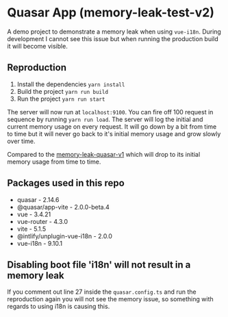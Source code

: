 # Quasar App (memory-leak-test-v2)

A demo project to demonstrate a memory leak when using `vue-i18n`. During development I cannot see this issue but when running the production build it will become visible.

## Reproduction

1. Install the dependencies `yarn install`
2. Build the project `yarn run build`
3. Run the project `yarn run start`

The server will now run at `localhost:9100`. You can fire off 100 request in sequence by running `yarn run load`. The server will log the initial and current memory usage on every request. It will go down by a bit from time to time but it will never go back to it's initial memory usage and grow slowly over time.

Compared to the [memory-leak-quasar-v1](https://github.com/Evertvdw/memory-leak-quasar-v1) which will drop to its initial memory usage from time to time.

## Packages used in this repo

- quasar - 2.14.6
- @quasar/app-vite - 2.0.0-beta.4
- vue - 3.4.21
- vue-router - 4.3.0
- vite - 5.1.5
- @intlify/unplugin-vue-i18n - 2.0.0
- vue-i18n - 9.10.1

## Disabling boot file 'i18n' will not result in a memory leak

If you comment out line 27 inside the `quasar.config.ts` and run the reproduction again you will not see the memory issue, so something with regards to using i18n is causing this.
